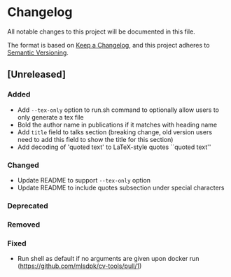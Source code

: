 # Changelog

All notable changes to this project will be documented in this file.

The format is based on [Keep a Changelog](https://keepachangelog.com/en/1.1.0/),
and this project adheres to [Semantic Versioning](https://semver.org/spec/v2.0.0.html).

## [Unreleased]

### Added
- Add `--tex-only` option to run.sh command to optionally allow users to only generate a tex file
- Bold the author name in publications if it matches with heading name
- Add `title` field to talks section (breaking change, old version users need to add this field to show the title for this section)
- Add decoding of 'quoted text' to LaTeX-style quotes ``quoted text''

### Changed
- Update README to support `--tex-only` option
- Update README to include quotes subsection under special characters

### Deprecated

### Removed

### Fixed
- Run shell as default if no arguments are given upon docker run (https://github.com/mlsdpk/cv-tools/pull/1)
